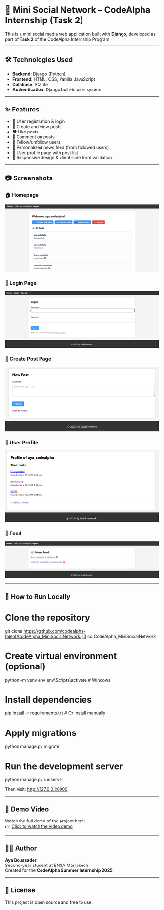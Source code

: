 # 👥 Mini Social Network – CodeAlpha Internship (Task 2)

This is a mini social media web application built with **Django**, developed as part of **Task 2** of the CodeAlpha Internship Program.

---

## 🛠️ Technologies Used

- **Backend**: Django (Python)
- **Frontend**: HTML, CSS, Vanilla JavaScript
- **Database**: SQLite
- **Authentication**: Django built-in user system

---

## ✨ Features

- 🔐 User registration & login
- 📝 Create and view posts
- ❤️ Like posts
- 💬 Comment on posts
- 👤 Follow/unfollow users
- 📰 Personalized news feed (from followed users)
- 📄 User profile page with post list
- 📱 Responsive design & client-side form validation

---

## 📷 Screenshots

### 🏠 Homepage
![Homepage Screenshot](media/screenshots/homepage.png)

### 🔐 Login Page
![Login Screenshot](media/screenshots/login.png)

### 📝 Create Post Page
![Create Post Screenshot](media/screenshots/create_post.png)

### 👤 User Profile
![Profile Screenshot](media/screenshots/profile.png)

### 📰 Feed
![Feed Screenshot](media/screenshots/feed.png)

---

## 🚀 How to Run Locally


# Clone the repository
git clone https://github.com/codealpha-talent/CodeAlpha_MiniSocialNetwork.git
cd CodeAlpha_MiniSocialNetwork

# Create virtual environment (optional)
python -m venv env
env\Scripts\activate  # Windows

# Install dependencies
pip install -r requirements.txt  # Or install manually

# Apply migrations
python manage.py migrate

# Run the development server
python manage.py runserver


Then visit: http://127.0.0.1:8000

---

## 🎥 Demo Video

Watch the full demo of the project here:  
👉 [Click to watch the video demo](https://drive.google.com/file/d/1cAiII002-RoEVpThUxeuROk7McrdR6gr/view?usp=sharing)

---

## 👩‍💻 Author

**Aya Boussader**  
Second-year student at ENSA Marrakech  
Created for the **CodeAlpha Summer Internship 2025**

---

## 📜 License

This project is open source and free to use.

 
